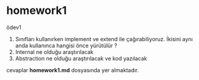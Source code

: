 # homework1
ödev1
1) Sınıfları kullanırken implement ve extend ile çağırabiliyoruz. İkisini aynı anda kullanınca hangisi önce yürütülür ?
2) Internal ne olduğu araştırılacak 
3) Abstraction ne olduğu araştırılacak ve kod yazılacak

cevaplar **homework1.md** dosyasında yer almaktadır.

